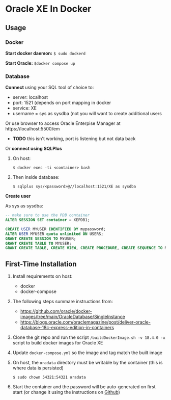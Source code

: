 # Oracle XE In Docker

## Usage

### Docker

**Start docker daemon:** ``$ sudo dockerd``

**Start Oracle:** ``$docker compose up``

### Database

**Connect** using your SQL tool of choice to:
* server: localhost
* port: 1521 (depends on port mapping in docker
* service: XE
* username = sys as sysdba (not you will want to create additional users

Or use browser to access Oracle Enterpise Manager at https://localhost:5500/em
* **TODO** this isn't working, port is listening but not data back

Or **connect using SQLPlus**
1. On host:

	```
	$ docker exec -ti <container> bash

	```

1. Then inside database:

	```
	$ sqlplus sys/<password>@//localhost:1521/XE as sysdba
	```

**Create user**

As sys as sysdba:

```sql
-- make sure to use the PDB container
ALTER SESSION SET container = XEPDB1;

CREATE USER MYUSER IDENTIFIED BY mypassword;
ALTER USER MYUSER quota unlimited ON USERS;
GRANT CREATE SESSION TO MYUSER;
GRANT CREATE TABLE TO MYUSER;
GRANT CREATE TABLE, CREATE VIEW, CREATE PROCEDURE, CREATE SEQUENCE TO MYUSER;
```


## First-Time Installation

1. Install requirements on host:
	* docker
	* docker-compose

1. The following steps summare instructions from:
	* https://github.com/oracle/docker-images/tree/main/OracleDatabase/SingleInstance
	* https://blogs.oracle.com/oraclemagazine/post/deliver-oracle-database-18c-express-edition-in-containers

1. Clone the git repo and run the script ``/buildDockerImage.sh -v 18.4.0 -x`` script to build docker images for Oracle XE

1. Update ``docker-compose.yml`` so the image and tag match the built image

1. On host, the ``oradata`` directory must be writable by the container (this is where data is persisted)

	```
	$ sudo chown 54321:54321 oradata
	```

1. Start the container and the password will be auto-generated on first start (or change it using the instructions on [Github](https://github.com/oracle/docker-images/tree/main/OracleDatabase/SingleInstance))